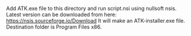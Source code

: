 Add ATK.exe file to this directory and run script.nsi using nullsoft nsis.
Latest version can be downloaded from here: https://nsis.sourceforge.io/Download
It will make an ATK-installer.exe file. Destination folder is Program Files x86.